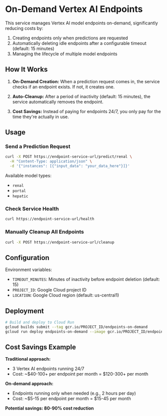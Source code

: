 # On-Demand Vertex AI Endpoints

This service manages Vertex AI model endpoints on-demand, significantly reducing costs by:

1. Creating endpoints only when predictions are requested
2. Automatically deleting idle endpoints after a configurable timeout (default: 15 minutes)
3. Managing the lifecycle of multiple model endpoints

## How It Works

1. **On-Demand Creation:** When a prediction request comes in, the service checks if an endpoint exists. If not, it creates one.

2. **Auto-Cleanup:** After a period of inactivity (default: 15 minutes), the service automatically removes the endpoint.

3. **Cost Savings:** Instead of paying for endpoints 24/7, you only pay for the time they're actually in use.

## Usage

### Send a Prediction Request

```bash
curl -X POST https://endpoint-service-url/predict/renal \
  -H "Content-Type: application/json" \
  -d '{"instances": [{"input_data": "your_data_here"}]}'
```

Available model types:
- `renal`
- `portal`
- `hepatic`

### Check Service Health

```bash
curl https://endpoint-service-url/health
```

### Manually Cleanup All Endpoints

```bash
curl -X POST https://endpoint-service-url/cleanup
```

## Configuration

Environment variables:
- `TIMEOUT_MINUTES`: Minutes of inactivity before endpoint deletion (default: 15)
- `PROJECT_ID`: Google Cloud project ID
- `LOCATION`: Google Cloud region (default: us-central1)

## Deployment

```bash
# Build and deploy to Cloud Run
gcloud builds submit --tag gcr.io/PROJECT_ID/endpoints-on-demand
gcloud run deploy endpoints-on-demand --image gcr.io/PROJECT_ID/endpoints-on-demand
```

## Cost Savings Example

**Traditional approach:**
- 3 Vertex AI endpoints running 24/7
- Cost: ~$40-100+ per endpoint per month = $120-300+ per month

**On-demand approach:**
- Endpoints running only when needed (e.g., 2 hours per day)
- Cost: ~$5-15 per endpoint per month = $15-45 per month

**Potential savings: 80-90% cost reduction** 